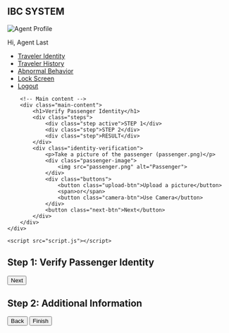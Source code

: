 <!DOCTYPE html>
<html lang="en">
<head>
    <meta charset="UTF-8">
    <meta name="viewport" content="width=device-width, initial-scale=1.0">
    <title>Intelligent Border Control System</title>
 <!-- Custom CSS file link -->
 <link rel="stylesheet" href="style.css">

 <!-- Custom script file Link -->
 <script src="script.js"defer></script>
</head>
<body>
    <div class="container">
        <!-- Sidebar -->
        <div class="sidebar">
            <div class="sidebar-header">
                <h2>IBC SYSTEM</h2>
            </div>
            <div class="profile">
                <img src="agent.jpg" alt="Agent Profile" class="profile-pic">
                <p>Hi, Agent Last</p>
            </div>
            <ul class="sidebar-menu">
                <li><a href="#" class="active">Traveler Identity</a></li>
                <li><a href="#">Traveler History</a></li>
                <li><a href="#">Abnormal Behavior</a></li>
                <li><a href="#">Lock Screen</a></li>
                <li><a href="#">Logout</a></li>
            </ul>
        </div>

        <!-- Main content -->
        <div class="main-content">
            <h1>Verify Passenger Identity</h1>
            <div class="steps">
                <div class="step active">STEP 1</div>
                <div class="step">STEP 2</div>
                <div class="step">RESULT</div>
            </div>
            <div class="identity-verification">
                <p>Take a picture of the passenger (passenger.png)</p>
                <div class="passenger-image">
                    <img src="passenger.png" alt="Passenger">
                </div>
                <div class="buttons">
                    <button class="upload-btn">Upload a picture</button>
                    <span>or</span>
                    <button class="camera-btn">Use Camera</button>
                </div>
                <button class="next-btn">Next</button>
            </div>
        </div>
    </div>

    <script src="script.js"></script>
</body>
</html>
<div id="step-1" class="step active">
    <h2>Step 1: Verify Passenger Identity</h2>
    <button id="go-to-step-2">Next</button>
</div>

<div id="step-2" class="step">
    <h2>Step 2: Additional Information</h2>
    <button id="go-to-step-1">Back</button>
    <button id="finish">Finish</button>
</div>

